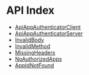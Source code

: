 API Index
=========

* [ApiAppAuthenticatorClient](ApiAppAuthenticatorClient.md)
* [ApiAppAuthenticatorServer](ApiAppAuthenticatorServer.md)
* [InvalidBody](InvalidBody.md)
* [InvalidMethod](InvalidMethod.md)
* [MissingHeaders](MissingHeaders.md)
* [NoAuthorizedApps](NoAuthorizedApps.md)
* [AppIdNotFound](AppIdNotFound.md)


